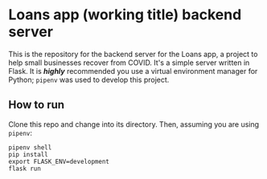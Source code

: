 # Loans app (working title) backend server

This is the repository for the backend server for the Loans app, a project to help small businesses recover from COVID. It's a simple server written in Flask. It is **_highly_** recommended you use a virtual environment manager for Python; `pipenv` was used to develop this project.

## How to run

Clone this repo and change into its directory. Then, assuming you are using `pipenv`:

```
pipenv shell
pip install
export FLASK_ENV=development
flask run
```
